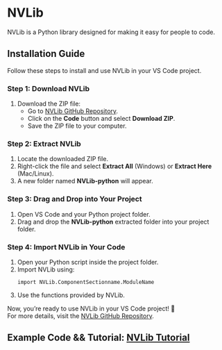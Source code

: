 # NVLib

NVLib is a Python library designed for making it easy for people to code.

## Installation Guide

Follow these steps to install and use NVLib in your VS Code project.

### Step 1: Download NVLib
1. Download the ZIP file:
   - Go to [NVLib GitHub Repository](https://github.com/saineela/NVLib).
   - Click on the **Code** button and select **Download ZIP**.
   - Save the ZIP file to your computer.

### Step 2: Extract NVLib
1. Locate the downloaded ZIP file.
2. Right-click the file and select **Extract All** (Windows) or **Extract Here** (Mac/Linux).
3. A new folder named **NVLib-python** will appear.

### Step 3: Drag and Drop into Your Project
1. Open VS Code and your Python project folder.
2. Drag and drop the **NVLib-python** extracted folder into your project folder.

### Step 4: Import NVLib in Your Code
1. Open your Python script inside the project folder.
2. Import NVLib using:
   ```
   import NVLib.ComponentSectionname.ModuleName
   ```
3. Use the functions provided by NVLib.

Now, you’re ready to use NVLib in your VS Code project! 🚀  
For more details, visit the [NVLib GitHub Repository](https://github.com/saineela/NVLib).

## Example Code && Tutorial: [NVLib Tutorial](https://github.com/saineela/NVLib/tree/python/Tutorial-Docs)
